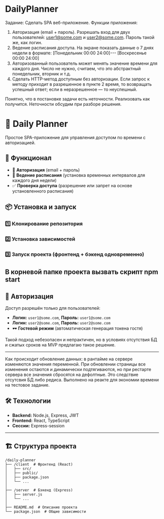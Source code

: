 # DailyPlanner

Задание:
Сделать SPA веб-приложение. Функции приложения:

1. Авторизация (email + пароль). Разрешать вход для двух пользователей: user1@some.com и user2@some.com. Пароль такой же, как логин.
2. Ведение расписания доступа. На экране показать данные о 7 днях недели в формате:
   [Понедельник 00:00 24:00]---
   [Воскресенье 00:00 24:00]
3. Авторизованный пользователь может менять значение времени для каждого дня. Число не нужно, считаем, что это абстрактный понедельник, вторник и т.д.
4. Сделать HTTP-метод доступным без авторизации. Если запрос к методу приходит в разрешенное в пункте 2 время, то возвращать успешный ответ; если в неразрешенное — то неуспешный.

Понятно, что в постановке задачи есть неточности. Реализовать как получится. Неточности обсудим при разборе решения.

# 📝 Daily Planner

Простое SPA-приложение для управления доступом по времени с авторизацией.

## 🚀 Функционал

- 🔐 **Авторизация** (email + пароль)
- 📅 **Ведение расписания** (установка временных интервалов для каждого дня недели)
- ✅ **Проверка доступа** (разрешение или запрет на основе установленного расписания)

## 📦 Установка и запуск

### 1️⃣ Клонирование репозитория

### 2️⃣ Установка зависимостей

### 3️⃣ Запуск проекта (фронтенд + бэкенд одновременно)

## В корневой папке проекта вызвать скрипт npm start

## 🔐 Авторизация

Доступ разрешён только для пользователей:

- **Логин:** `user1@some.com`, **Пароль:** `user1@some.com`
- **Логин:** `user2@some.com`, **Пароль:** `user2@some.com`
- 🕶 **Гостевой режим** (автоматическая генерация токена гостя)

Такой подход небезопасен и непрактичен, но в условиях отсутствия БД и сжатых сроков на MVP
предлагаю такое решение.

---

Как происходит обновление данных: в рантайме на сервере изменяются значения переменной.
При обновлении страницы все изменения остаются и динамически подтягиваются, но при рестарте сервера
все значения сбросятся на дефолтные. Это следствие отсутсвия БД либо редиса.
Выполнено на реакте для экономии времени на тестовое задание.

## 🛠 Технологии

- **Backend:** Node.js, Express, JWT
- **Frontend:** React, TypeScript
- **Сессии:** Express-session

---

## 🏗 Структура проекта

```
/daily-planner
├── /client  # Фронтенд (React)
│   ├── src/
│   ├── public/
│   ├── package.json
│   └── ...
│
├── /server  # Бэкенд (Express)
│   ├── server.js
│   └── ...
│
├── README.md  # Описание проекта
└── package.json  # Общие зависимости
```
